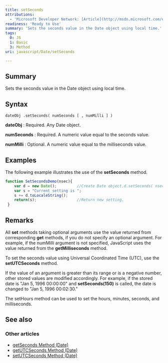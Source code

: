 ```yaml
---
title: setSeconds
attributions:
  - 'Microsoft Developer Network: [Article](http://msdn.microsoft.com/en-us/library/ie/df6eb6zf(v=vs.94).aspx)'
readiness: 'Ready to Use'
summary: 'Sets the seconds value in the Date object using local time.'
tags:
  0: JS
  1: Basic
  3: Method
uri: javascript/Date/setSeconds

---
```

## Summary

Sets the seconds value in the Date object using local time.

## Syntax

    dateObj .setSeconds( numSeconds [ , numMilli ] )

**dateObj**
:   Required. Any Date object.

**numSeconds**
:   Required. A numeric value equal to the seconds value.

**numMilli**
:   Optional. A numeric value equal to the milliseconds value.

## Examples

The following example illustrates the use of the **setSeconds** method.

``` js
function SetSecondsDemo(nsec){
    var d = new Date();         //Create Date object.d.setSeconds( nsec ) ;         //Set seconds.
    var s = "Current setting is ";
    s += d.toLocaleString();
    return(s);                  //Return new setting.
 }
```

## Remarks

All **set** methods taking optional arguments use the value returned from corresponding **get** methods, if you do not specify an optional argument. For example, if the numMilli argument is not specified, JavaScript uses the value returned from the **getMilliseconds** method.

To set the seconds value using Universal Coordinated Time (UTC), use the **setUTCSeconds** method.

If the value of an argument is greater than its range or is a negative number, other stored values are modified accordingly. For example, if the stored date is "Jan 5, 1996 00:00:00" and **setSeconds(150)** is called, the date is changed to "Jan 5, 1996 00:02:30."

The setHours method can be used to set the hours, minutes, seconds, and milliseconds.

## See also

### Other articles

-   [getSeconds Method (Date)](/javascript/Date/getSeconds)
-   [getUTCSeconds Method (Date)](/javascript/Date/getUTCSeconds)
-   [setUTCSeconds Method (Date)](/javascript/Date/setUTCSeconds)

